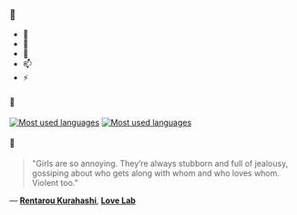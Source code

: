 ### 👋

- 🔭
- 🌱
- 💬
- 📫
- ⚡

#### 🧏

[![Most used languages](https://github-readme-stats-aynah.vercel.app/api/top-langs/?username=aynh&theme=solarized-dark&langs_count=6&layout=compact&hide_title=true)](https://github.com/anuraghazra/github-readme-stats#gh-dark-mode-only)
[![Most used languages](https://github-readme-stats-aynah.vercel.app/api/top-langs/?username=aynh&theme=solarized-light&langs_count=6&layout=compact&hide_title=true)](https://github.com/anuraghazra/github-readme-stats#gh-light-mode-only)

#### 💬

> "Girls are so annoying. They’re always stubborn and full of jealousy, gossiping about who gets along with whom and who loves whom. Violent too."

&mdash; [**Rentarou Kurahashi**](https://myanimelist.net/character.php?q=Rentarou%20Kurahashi&cat=character), [**Love Lab**](https://myanimelist.net/search/all?q=Love%20Lab&cat=all)
